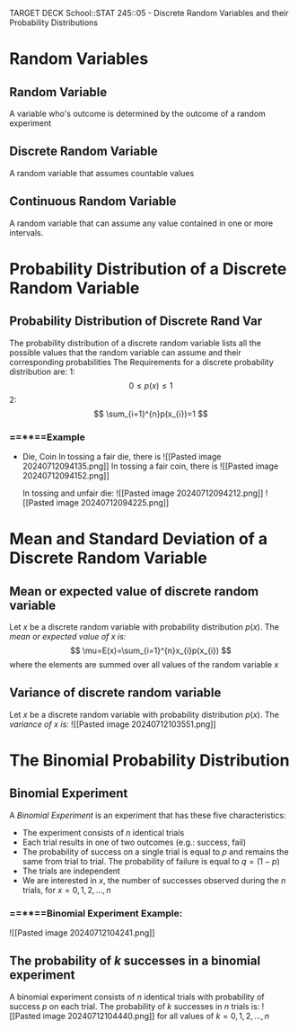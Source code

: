 TARGET DECK
School::STAT 245::05 - Discrete Random Variables and their Probability Distributions

# Random Variables

## Random Variable <!--fc-->
A variable who's outcome is determined by the outcome of a random experiment

## Discrete Random Variable <!--fc-->
A random variable that assumes countable values

## Continuous Random Variable <!--fc-->
A random variable that can assume any value contained in one or more intervals.

# Probability Distribution of a Discrete Random Variable

## Probability Distribution of Discrete Rand Var <!--fc-->
The probability distribution of a discrete random variable lists all the possible values that the random variable can assume and their corresponding probabilities
	The Requirements for a discrete probability distribution are:
	1:
	$$
0 \leq p(x) \leq 1
$$
	2:
	$$
\sum_{i=1}^{n}p(x_{i})=1
$$


### ==\*\*==Example
- Die, Coin
	In tossing a fair die, there is
	![[Pasted image 20240712094135.png]]
	In tossing a fair coin, there is
	![[Pasted image 20240712094152.png]]

	In tossing and unfair die:
	![[Pasted image 20240712094212.png]]
	![[Pasted image 20240712094225.png]]


# Mean and Standard Deviation of a Discrete Random Variable

## Mean or expected value of discrete random variable <!--fc-->
Let $x$ be a discrete random variable with probability distribution $p(x)$.
The *mean or expected value of $x$ is:*
$$
\mu=E(x)=\sum_{i=1}^{n}x_{i}p(x_{i})
$$
where the elements are summed over all values of the random variable $x$

## Variance of discrete random variable <!--fc-->
Let $x$ be a discrete random variable with probability distribution $p(x)$.
The *variance of $x$ is:*
![[Pasted image 20240712103551.png]]

# The Binomial Probability Distribution

## Binomial Experiment <!--fc-->
A *Binomial Experiment* is an experiment that has these five characteristics:
- The experiment consists of $n$ identical trials
- Each trial results in one of two outcomes (e.g.: success, fail)
- The probability of success on a single trial is equal to $p$ and remains the same from trial to trial. The probability of failure is equal to $q = (1-p)$
- The trials are independent
- We are interested in $x$, the number of successes observed during the $n$ trials, for $x = 0,1,2,\dots,n$

### ==\*\*==Binomial Experiment Example:
![[Pasted image 20240712104241.png]]

## The probability of $k$ successes in a binomial experiment <!--fc-->
A binomial experiment consists of $n$ identical trials with probability of success $p$ on each trial. The probability of $k$ successes in $n$ trials is:
![[Pasted image 20240712104440.png]]
for all values of $k = 0,1,2,\dots,n$

